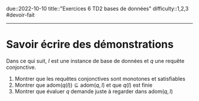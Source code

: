 due::2022-10-10
title::"Exercices 6 TD2 bases de données"
difficulty::1,2,3
#devoir-fait

----

# Savoir écrire des démonstrations 
Dans ce qui suit, $I$ est une instance de base de données et $q$ une requête conjonctive.

 1. Montrer que les requêtes conjonctives sont monotones et satisfiables
 2. Montrer que $\mathrm{adom}(q(I)) \subseteq \mathrm{adom}(q, I)$ et que $q(I)$ est finie
 3. Montrer que évaluer $q$ demande juste à regarder dans $\mathrm{adom}(q, I)$
